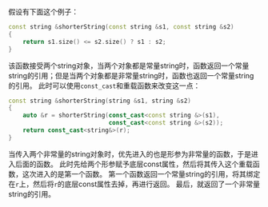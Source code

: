 假设有下面这个例子：
```c++
const string &shorterString(const string &s1, const string &s2)
{
    return s1.size() <= s2.size() ? s1 : s2;
}
```
该函数接受两个string对象，当两个对象都是常量string时，函数返回一个常量string的引用；但是当两个对象都是非常量string时，函数也返回一个常量string的引用。
此时可以使用`const_cast`和重载函数来改变这一点：
```c++
const string &shorterString(string &s1, string &s2)
{
    auto &r = shorterString(const_cast<const string &>(s1),
                            const_cast<const string &>(s2));
    return const_cast<string&>(r);
}
```
当传入两个非常量的string对象时，优先进入的也是形参为非常量的函数，于是进入后面的函数。
此时先给两个形参赋予底层const属性，然后将其传入这个重载函数，这次进入的是第一个函数。
第一个函数返回一个常量string的引用，将其绑定在`r`上，然后将`r`的底层const属性去掉，再进行返回。
最后，就返回了一个非常量string的引用。